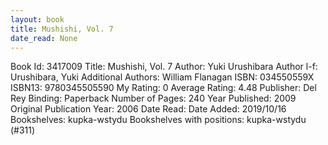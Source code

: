 ```yaml
---
layout: book
title: Mushishi, Vol. 7
date_read: None
---
```


Book Id: 3417009
Title: Mushishi, Vol. 7
Author: Yuki Urushibara
Author l-f: Urushibara, Yuki
Additional Authors: William Flanagan
ISBN: 034550559X
ISBN13: 9780345505590
My Rating: 0
Average Rating: 4.48
Publisher: Del Rey
Binding: Paperback
Number of Pages: 240
Year Published: 2009
Original Publication Year: 2006
Date Read: 
Date Added: 2019/10/16
Bookshelves: kupka-wstydu
Bookshelves with positions: kupka-wstydu (#311)

